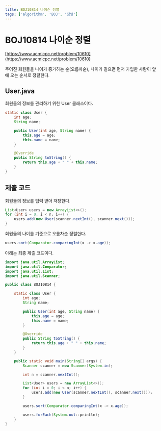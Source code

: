 ```yaml
---
title: BOJ10814 나이순 정렬
tags: ['algorithm', 'BOJ', '정렬']
---
```


# BOJ10814 나이순 정렬

[https://www.acmicpc.net/problem/10610](https://www.acmicpc.net/problem/10610)

주어진 회원들을 나이가 증가하는 순(오름차순), 나이가 같으면 먼저 가입한 사람이 앞에 오는 순서로 정렬한다.

## User.java

회원들의 정보를 관리하기 위한 User 클래스이다.

```java
static class User {
    int age;
    String name;

    public User(int age, String name) {
        this.age = age;
        this.name = name;
    }

    @Override
    public String toString() {
        return this.age + " " + this.name;
    }
}
```

## 제출 코드

회원들의 정보를 입력 받아 저장한다.

```java
List<User> users = new ArrayList<>();
for (int i = 0; i < n; i++) {
    users.add(new User(scanner.nextInt(), scanner.next()));
}
```

회원들의 나이를 기준으로 오름차순 정렬한다.

```java
users.sort(Comparator.comparingInt(x -> x.age));
```

아래는 최종 제출 코드이다.

```java
import java.util.ArrayList;
import java.util.Comparator;
import java.util.List;
import java.util.Scanner;

public class BOJ10814 {

    static class User {
        int age;
        String name;

        public User(int age, String name) {
            this.age = age;
            this.name = name;
        }

        @Override
        public String toString() {
            return this.age + " " + this.name;
        }
    }

    public static void main(String[] args) {
        Scanner scanner = new Scanner(System.in);

        int n = scanner.nextInt();

        List<User> users = new ArrayList<>();
        for (int i = 0; i < n; i++) {
            users.add(new User(scanner.nextInt(), scanner.next()));
        }

        users.sort(Comparator.comparingInt(x -> x.age));

        users.forEach(System.out::println);
    }
}
```

<TagLinks />